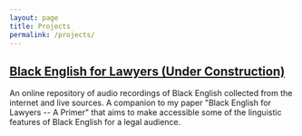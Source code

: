 ```yaml
---
layout: page 
title: Projects
permalink: /projects/
---
```


## [Black English for Lawyers (Under Construction)](/projects/black-english/)

<p>
  An online repository of audio recordings of Black English collected from the internet and live sources. A companion to my paper "Black English for Lawyers -- A Primer" that aims to make accessible some of the linguistic features of Black English for a legal audience.
</p>



